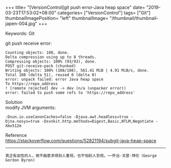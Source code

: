 +++
title= "[VersionControl]git push error-Java heap space"
date= "2019-03-23T17:53:02+08:00"
categories= ["VersionControl"]
tags= ["Git"]
thumbnailImagePosition= "left"
thumbnailImage= "/thumbnail/thumbnail-japen-004.jpg"
+++

Keywords: Git

<!--more-->

git push receive error:

	Counting objects: 108, done.
	Delta compression using up to 8 threads.
	Compressing objects: 100% (93/93), done.
	POST git-receive-pack (chunked)
	Writing objects: 100% (108/108), 561.41 MiB | 4.91 MiB/s, done.
	Total 108 (delta 51), reused 0 (delta 0)
	error: unpack failed: error Java heap space
	To https://repo_address
	! [remote rejected] dev -> dev (n/a (unpacker error))
	error: failed to push some refs to 'https://repo_address'

Solution  
modify JVM arguments:

	-Dsun.io.useCanonCaches=false -Djava.awt.headless=true -Djna.nosys=true -Dsvnkit.http.methods=Digest,Basic,NTLM,Negotiate -Xmx512m

Reference  
https://stackoverflow.com/questions/52821194/subgit-java-heap-space

***
`真正有血性的人，绝不曲意求得别人重视，也不怕别人忽视。──乔治·戈登·拜伦（George Gordon Byron)` 
